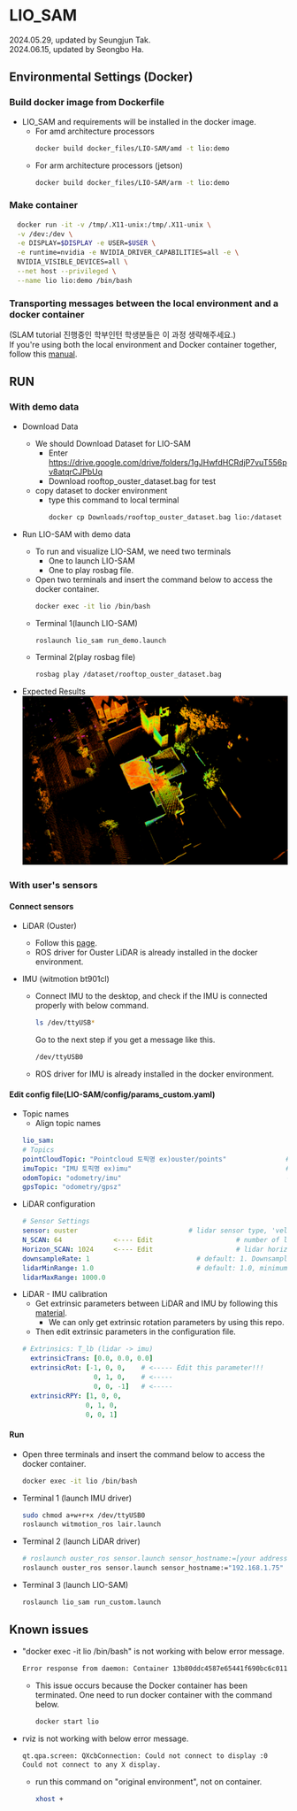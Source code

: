 # LIO_SAM
2024.05.29, updated by Seungjun Tak. </br>
2024.06.15, updated by Seongbo Ha.

## Environmental Settings (Docker)

### Build docker image from Dockerfile
- LIO_SAM and requirements will be installed in the docker image.
  - For amd architecture processors
    ```bash
    docker build docker_files/LIO-SAM/amd -t lio:demo
    ```
  - For arm architecture processors (jetson)
    ```bash
    docker build docker_files/LIO-SAM/arm -t lio:demo
    ```

### Make container
  
```bash
  docker run -it -v /tmp/.X11-unix:/tmp/.X11-unix \
  -v /dev:/dev \
  -e DISPLAY=$DISPLAY -e USER=$USER \
  -e runtime=nvidia -e NVIDIA_DRIVER_CAPABILITIES=all -e \
  NVIDIA_VISIBLE_DEVICES=all \
  --net host --privileged \
  --name lio lio:demo /bin/bash
```

### Transporting messages between the local environment and a docker container
(SLAM tutorial 진행중인 학부인턴 학생분들은 이 과정 생략해주세요.)<br>
If you're using both the local environment and Docker container together, follow this [manual](https://github.com/Lab-of-AI-and-Robotics/Lair_Code_Implementation_Manual/blob/main/manual/ROS_multidevice.md).
  
## RUN
### With demo data
- Download Data
   - We should Download Dataset for LIO-SAM
     - Enter https://drive.google.com/drive/folders/1gJHwfdHCRdjP7vuT556pv8atqrCJPbUq
     - Download rooftop_ouster_dataset.bag for test
  - copy dataset to docker environment
    - type this command to local terminal
       ```bash
       docker cp Downloads/rooftop_ouster_dataset.bag lio:/dataset
       ```
  
- Run LIO-SAM with demo data
  - To run and visualize LIO-SAM, we need two terminals
    - One to launch LIO-SAM
    - One to play rosbag file.
  - Open two terminals and insert the command below to access the docker container.
    ```bash
    docker exec -it lio /bin/bash
    ```
  - Terminal 1(launch LIO-SAM)
    ```bash
    roslaunch lio_sam run_demo.launch
    ```
  - Terminal 2(play rosbag file)
    ```bash
    rosbag play /dataset/rooftop_ouster_dataset.bag
    ```
- Expected Results
  ![alt text](LIO_SAM.png)

### With user's sensors
#### Connect sensors
- LiDAR (Ouster)
  - Follow this [page](https://github.com/Lab-of-AI-and-Robotics/Lair_Code_Implementation_Manual/blob/main/manual/Ouster.md).
  - ROS driver for Ouster LiDAR is already installed in the docker environment.
    
- IMU (witmotion bt901cl)
  - Connect IMU to the desktop, and check if the IMU is connected properly with below command.
    ```bash
    ls /dev/ttyUSB*
    ```
    Go to the next step if you get a message like this.
    ```bash
    /dev/ttyUSB0
    ```  
  - ROS driver for IMU is already installed in the docker environment.

#### Edit config file(LIO-SAM/config/params_custom.yaml)
  - Topic names
    - Align topic names
    ```yaml
    lio_sam:
    # Topics
    pointCloudTopic: "Pointcloud 토픽명 ex)ouster/points"               # Point cloud data
    imuTopic: "IMU 토픽명 ex)imu"                                       # IMU data
    odomTopic: "odometry/imu"                                          # IMU pre-preintegration odometry, same frequency as IMU
    gpsTopic: "odometry/gpsz"
    ```
  - LiDAR configuration
    ```yaml
    # Sensor Settings
    sensor: ouster                            # lidar sensor type, 'velodyne' or 'ouster' or 'livox'
    N_SCAN: 64             <---- Edit                     # number of lidar channel (i.e., Velodyne/Ouster: 16, 32, 64, 128, Livox Horizon: 6)
    Horizon_SCAN: 1024     <---- Edit                     # lidar horizontal resolution (Velodyne:1800, Ouster:512,1024,2048, Livox Horizon: 4000)
    downsampleRate: 1                           # default: 1. Downsample your data if too many points. i.e., 16 = 64 / 4, 16 = 16 / 1
    lidarMinRange: 1.0                          # default: 1.0, minimum lidar range to be used
    lidarMaxRange: 1000.0
    ```
  - LiDAR - IMU calibration
    - Get extrinsic parameters between LiDAR and IMU by following this [material](https://github.com/Lab-of-AI-and-Robotics/Lair_Code_Implementation_Manual/blob/main/manual/LiDAR-IMU_calibration.md).
      - We can only get extrinsic rotation parameters by using this repo.
    - Then edit extrinsic parameters in the configuration file.
    ```yaml
    # Extrinsics: T_lb (lidar -> imu)
      extrinsicTrans: [0.0, 0.0, 0.0]            
      extrinsicRot: [-1, 0, 0,    # <----- Edit this parameter!!! 
                      0, 1, 0,    # <-----
                      0, 0, -1]   # <-----
      extrinsicRPY: [1, 0, 0,
                    0, 1, 0,
                    0, 0, 1]
    ```
#### Run
  - Open three terminals and insert the command below to access the docker container.
    ```bash
    docker exec -it lio /bin/bash
    ```
  - Terminal 1 (launch IMU driver)
    ```bash
    sudo chmod a+w+r+x /dev/ttyUSB0
    roslaunch witmotion_ros lair.launch
    ```
  - Terminal 2 (launch LiDAR driver)
    ```bash
    # roslaunch ouster_ros sensor.launch sensor_hostname:=[your address] udp_dest:=[your address]
    roslaunch ouster_ros sensor.launch sensor_hostname:="192.168.1.75" udp_dest:="192.168.1.100"
    ```
  - Terminal 3 (launch LIO-SAM)
    ```bash
    roslaunch lio_sam run_custom.launch
    ```


## Known issues
- "docker exec -it lio /bin/bash" is not working with below error message.
    ```bash
    Error response from daemon: Container 13b80ddc4587e65441f690bc6c011eeb5626b01addabb4ebcb2c0386c595135b is not running
    ```
    - This issue occurs because the Docker container has been terminated. One need to run docker container with the command below.
        ```bash
        docker start lio
        ```
- rviz is not working with below error message.
  ```bash
  qt.qpa.screen: QXcbConnection: Could not connect to display :0
  Could not connect to any X display.
  ```
  - run this command on "original environment", not on container.
    ```bash
    xhost +
    ```
